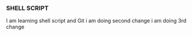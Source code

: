 ### SHELL SCRIPT
I am learning shell script and Git
i am doing second change
i am doing 3rd change


